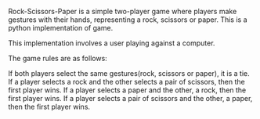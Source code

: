 Rock-Scissors-Paper is a simple two-player game where players make gestures with their hands, representing a rock, scissors or paper. This is a python implementation of game.

This implementation involves a user playing against a computer.

The game rules are as follows:
  
If both players select the same gestures(rock, scissors or paper), it is a tie. 
If a player selects a rock and the other selects a pair of scissors, then the first player wins. 
If a player selects a paper and the other, a rock, then the first player wins.
If a player selects a pair of scissors and the other, a paper, then the first player wins.
